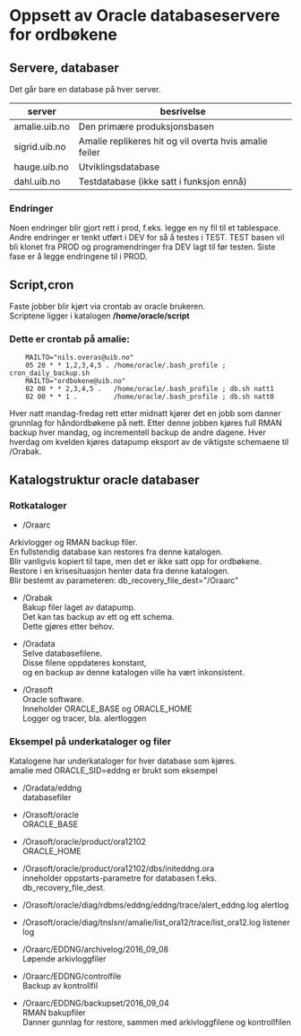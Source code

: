# Oppsett av Oracle databaseservere for ordbøkene
## Servere, databaser

Det går bare en database på hver server.

server       |besrivelse
-------------|----------
amalie.uib.no|Den primære produksjonsbasen
sigrid.uib.no|Amalie replikeres hit og vil overta hvis amalie feiler
hauge.uib.no |Utviklingsdatabase
dahl.uib.no  |Testdatabase (ikke satt i funksjon ennå)

### Endringer
Noen endringer blir gjort rett i prod, f.eks. legge en ny fil til et tablespace.
Andre endringer er tenkt utført i DEV for så å testes i TEST.
TEST basen vil bli klonet fra PROD og programendringer fra DEV lagt til før testen.
Siste fase er å legge endringene til i PROD.

## Script,cron
Faste jobber blir kjørt via crontab av oracle brukeren.  
Scriptene ligger i katalogen **/home/oracle/script**
  
### Dette er crontab  på amalie:
```
    MAILTO="nils.overas@uib.no"
    05 20 * * 1,2,3,4,5 . /home/oracle/.bash_profile ; cron_daily_backup.sh
    MAILTO="ordbokene@uib.no"
    02 00 * * 2,3,4,5 .   /home/oracle/.bash_profile ; db.sh natt1
    02 00 * * 1 .         /home/oracle/.bash_profile ; db.sh natt0
```

Hver natt mandag-fredag rett etter midnatt kjører det en jobb som danner grunnlag for håndordbøkene på nett.
Etter denne jobben kjøres full RMAN backup hver mandag, og incrementell backup de andre dagene.
Hver hverdag om kvelden kjøres datapump eksport av de viktigste schemaene til /Orabak.

## Katalogstruktur oracle databaser
### Rotkataloger
* /Oraarc

Arkivlogger og RMAN backup filer.  
En fullstendig database kan restores fra denne katalogen.  
Blir vanligvis kopiert til tape, men det er ikke satt opp for ordbøkene.  
Restore i en krisesituasjon henter data fra denne katalogen.  
Blir bestemt av parameteren: db_recovery_file_dest="/Oraarc"  

* /Orabak  
Bakup filer laget av datapump.  
Det kan tas backup av ett og ett schema.  
Dette gjøres etter behov.
    
* /Oradata  
    Selve databasefilene.  
    Disse filene oppdateres konstant,  
    og en backup av denne katalogen ville ha vært inkonsistent.  

* /Orasoft  
    Oracle software.  
    Inneholder ORACLE_BASE og ORACLE_HOME  
    Logger og tracer, bla. alertloggen  
  
  
### Eksempel på underkataloger og filer
Katalogene har underkataloger for hver database som kjøres.  
amalie med ORACLE_SID=eddng er brukt som eksempel  
    
* /Oradata/eddng  
    databasefiler  

* /Orasoft/oracle  
    ORACLE_BASE  

* /Orasoft/oracle/product/ora12102  
    ORACLE_HOME  

* /Orasoft/oracle/product/ora12102/dbs/initeddng.ora  
    inneholder oppstarts-parametre for databasen f.eks.  
    db_recovery_file_dest.  

* /Orasoft/oracle/diag/rdbms/eddng/eddng/trace/alert_eddng.log 
    alertlog  

* /Orasoft/oracle/diag/tnslsnr/amalie/list_ora12/trace/list_ora12.log
    listener log  
    
* /Oraarc/EDDNG/archivelog/2016_09_08  
    Løpende arkivloggfiler  
    
* /Oraarc/EDDNG/controlfile  
    Backup av kontrollfil  
    
* /Oraarc/EDDNG/backupset/2016_09_04  
    RMAN bakupfiler  
    Danner gunnlag for restore, sammen med arkivloggfilene og kontrollfilen  
